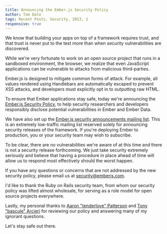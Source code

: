 ```yaml
---
title: Announcing the Ember.js Security Policy
author: Tom Dale
tags: Recent Posts, Security, 2013, 1
responsive: true
---
```


We know that building your apps on top of a framework requires
trust, and that trust is never put to the test more than when security
vulnerabilities are discovered.

While we're very fortunate to work on an open source project that runs
in a sandboxed environment, the browser, we realize that even JavaScript
applications can be vulnerable to attacks from malicious third-parties.

Ember.js is designed to mitigate common forms of attack. For example,
all values rendered using Handlebars are automatically escaped to
prevent XSS attacks, and developers must explicitly opt in to outputting
raw HTML.

To ensure that Ember applications stay safe, today we're announcing the
[Ember.js Security Policy](/security), to help security researchers and
developers responsibly disclose potential vulnerabilities in Ember and
Ember Data.

We have also set up the [Ember.js security announcements mailing
list](https://groups.google.com/forum/#!forum/ember-security). This is
an extremely low-traffic mailing list reserved solely for announcing
security releases of the framework. If you're deploying Ember to
production, you or your security team may wish to subscribe.

To be clear, there are no vulnerabilities we're aware of at this time
and there is not a security release forthcoming. We just take security
extremely seriously and believe that having a procedure in place ahead of
time will allow us to respond most effectively should the
worst happen.

If you have any questions or concerns that are not addressed by the new
security policy, please email us at
[security@emberjs.com](mailto:security@emberjs.com).

I'd like to thank the Ruby on Rails security team, from whom our
security policy was lifted almost wholesale, for serving as a role model
for open source projects everywhere.

Lastly, my personal thanks to [Aaron "tenderlove"
Patterson](https://twitter.com/tenderlove) and [Tony "bascule"
Arcieri](https://twitter.com/bascule) for reviewing our policy and
answering many of my ignorant questions.

Let's stay safe out there.

